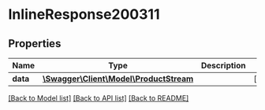 # InlineResponse200311

## Properties
Name | Type | Description | Notes
------------ | ------------- | ------------- | -------------
**data** | [**\Swagger\Client\Model\ProductStream**](ProductStream.md) |  | [optional] 

[[Back to Model list]](../../README.md#documentation-for-models) [[Back to API list]](../../README.md#documentation-for-api-endpoints) [[Back to README]](../../README.md)

